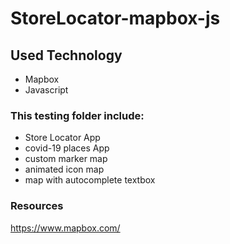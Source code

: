 # StoreLocator-mapbox-js

## Used Technology

- Mapbox
- Javascript

### This testing folder include:

- Store Locator App
- covid-19 places App
- custom marker map
- animated icon map
- map with autocomplete textbox

### Resources

https://www.mapbox.com/
